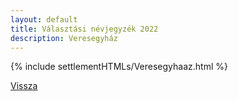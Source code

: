 ```yaml
---
layout: default
title: Választási névjegyzék 2022
description: Veresegyház
---
```


{% include settlementHTMLs/Veresegyhaaz.html %}

[Vissza](../)